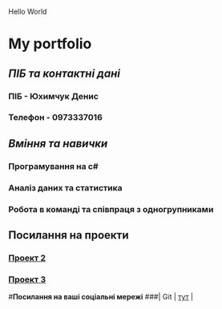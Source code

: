 <!DOCTYPE markdown>
Hello World
# **My portfolio**
## **_ПІБ та контактні дані_**
### ПІБ - Юхимчук Денис 
### Телефон - 0973337016
## **_Вміння та навички_**
### Програмування на c#
### Аналіз даних та статистика
### Робота в команді та співпраця з одногрупниками
## Посилання на проекти
### [Проект 2](https://github.com/Denchik1143/Lab-2.git)
### [Проект 3](https://github.com/Denchik1143/DenchikM1.github.io.git)
#**Посилання на ваші соціальні мережі**
###| Git                | [тут]([https://github.com/LabeUri?tab=repositories](https://github.com/Denchik1143)https://github.com/Denchik1143)      |
